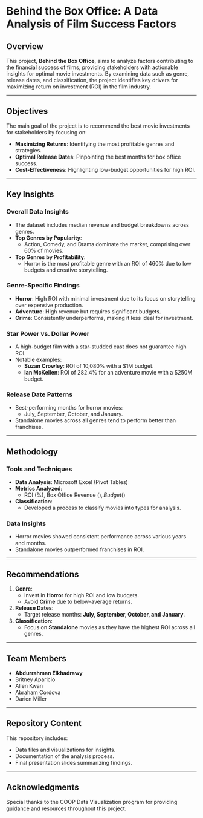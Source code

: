 # Behind the Box Office: A Data Analysis of Film Success Factors

## Overview

This project, **Behind the Box Office**, aims to analyze factors contributing to the financial success of films, providing stakeholders with actionable insights for optimal movie investments. By examining data such as genre, release dates, and classification, the project identifies key drivers for maximizing return on investment (ROI) in the film industry.

---

## Objectives

The main goal of the project is to recommend the best movie investments for stakeholders by focusing on:
- **Maximizing Returns**: Identifying the most profitable genres and strategies.
- **Optimal Release Dates**: Pinpointing the best months for box office success.
- **Cost-Effectiveness**: Highlighting low-budget opportunities for high ROI.

---

## Key Insights

### Overall Data Insights
- The dataset includes median revenue and budget breakdowns across genres.
- **Top Genres by Popularity**:
  - Action, Comedy, and Drama dominate the market, comprising over 60% of movies.
- **Top Genres by Profitability**:
  - Horror is the most profitable genre with an ROI of 460% due to low budgets and creative storytelling.

### Genre-Specific Findings
- **Horror**: High ROI with minimal investment due to its focus on storytelling over expensive production.
- **Adventure**: High revenue but requires significant budgets.
- **Crime**: Consistently underperforms, making it less ideal for investment.

### Star Power vs. Dollar Power
- A high-budget film with a star-studded cast does not guarantee high ROI.
- Notable examples:
  - **Suzan Crowley**: ROI of 10,080% with a $1M budget.
  - **Ian McKellen**: ROI of 282.4% for an adventure movie with a $250M budget.

### Release Date Patterns
- Best-performing months for horror movies:
  - July, September, October, and January.
- Standalone movies across all genres tend to perform better than franchises.

---

## Methodology

### Tools and Techniques
- **Data Analysis**: Microsoft Excel (Pivot Tables)
- **Metrics Analyzed**:
  - ROI (%), Box Office Revenue ($), Budget ($)
- **Classification**:
  - Developed a process to classify movies into types for analysis.

### Data Insights
- Horror movies showed consistent performance across various years and months.
- Standalone movies outperformed franchises in ROI.

---

## Recommendations

1. **Genre**:
   - Invest in **Horror** for high ROI and low budgets.
   - Avoid **Crime** due to below-average returns.
2. **Release Dates**:
   - Target release months: **July, September, October, and January**.
3. **Classification**:
   - Focus on **Standalone** movies as they have the highest ROI across all genres.

---

## Team Members

- **Abdurrahman Elkhadrawy**  
- Britney Aparicio  
- Allen Kwan  
- Abraham Cordova  
- Darien Miller  

---

## Repository Content

This repository includes:
- Data files and visualizations for insights.
- Documentation of the analysis process.
- Final presentation slides summarizing findings.

---

## Acknowledgments

Special thanks to the COOP Data Visualization program for providing guidance and resources throughout this project.
